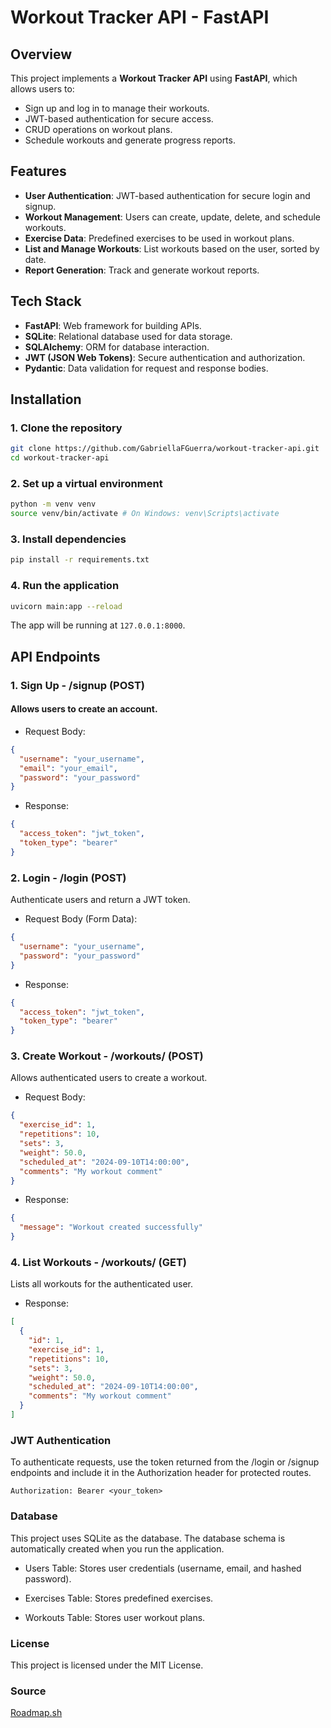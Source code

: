 # Workout Tracker API - FastAPI

## Overview

This project implements a **Workout Tracker API** using **FastAPI**, which allows users to:

- Sign up and log in to manage their workouts.
- JWT-based authentication for secure access.
- CRUD operations on workout plans.
- Schedule workouts and generate progress reports.

## Features

- **User Authentication**: JWT-based authentication for secure login and signup.
- **Workout Management**: Users can create, update, delete, and schedule workouts.
- **Exercise Data**: Predefined exercises to be used in workout plans.
- **List and Manage Workouts**: List workouts based on the user, sorted by date.
- **Report Generation**: Track and generate workout reports.

## Tech Stack

- **FastAPI**: Web framework for building APIs.
- **SQLite**: Relational database used for data storage.
- **SQLAlchemy**: ORM for database interaction.
- **JWT (JSON Web Tokens)**: Secure authentication and authorization.
- **Pydantic**: Data validation for request and response bodies.

## Installation

### 1. Clone the repository

```bash
git clone https://github.com/GabriellaFGuerra/workout-tracker-api.git
cd workout-tracker-api
```

### 2. Set up a virtual environment
```bash
python -m venv venv
source venv/bin/activate # On Windows: venv\Scripts\activate
```

### 3. Install dependencies
```bash
pip install -r requirements.txt
```

### 4. Run the application
```bash
uvicorn main:app --reload
```
The app will be running at ```127.0.0.1:8000```.	

## API Endpoints

### 1. Sign Up - /signup (POST)
#### Allows users to create an account.

- Request Body:
```json
{
  "username": "your_username",
  "email": "your_email",
  "password": "your_password"
}
```
- Response:
```json
{
  "access_token": "jwt_token",
  "token_type": "bearer"
}
```

### 2. Login - /login (POST)
Authenticate users and return a JWT token.

- Request Body (Form Data):
```json
{
  "username": "your_username",
  "password": "your_password"
}
```
- Response:
```json
{
  "access_token": "jwt_token",
  "token_type": "bearer"
}
```

### 3. Create Workout - /workouts/ (POST)
Allows authenticated users to create a workout.

- Request Body:
```json
{
  "exercise_id": 1,
  "repetitions": 10,
  "sets": 3,
  "weight": 50.0,
  "scheduled_at": "2024-09-10T14:00:00",
  "comments": "My workout comment"
}
```
- Response:
```json
{
  "message": "Workout created successfully"
}
```

### 4. List Workouts - /workouts/ (GET)
Lists all workouts for the authenticated user.

- Response:
```json
[
  {
    "id": 1,
    "exercise_id": 1,
    "repetitions": 10,
    "sets": 3,
    "weight": 50.0,
    "scheduled_at": "2024-09-10T14:00:00",
    "comments": "My workout comment"
  }
]
```

### JWT Authentication
To authenticate requests, use the token returned from the /login or /signup endpoints and include it in the Authorization header for protected routes.

```http
Authorization: Bearer <your_token>
```
### Database
This project uses SQLite as the database. The database schema is automatically created when you run the application.

- Users Table: Stores user credentials (username, email, and hashed password).

- Exercises Table: Stores predefined exercises.

- Workouts Table: Stores user workout plans.

### License
This project is licensed under the MIT License.

### Source
[Roadmap.sh](https://roadmap.sh/projects/fitness-workout-tracker)